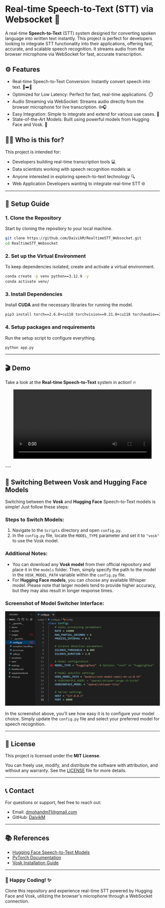 
# Real-time Speech-to-Text (STT) via Websocket 🌟

A real-time **Speech-to-Text** (STT) system designed for converting spoken language into written text instantly. This project is perfect for developers looking to integrate STT functionality into their applications, offering fast, accurate, and scalable speech recognition. It streams audio from the browser microphone via WebSocket for fast, accurate transcription.

## ⚙️ Features

- Real-time Speech-to-Text Conversion: Instantly convert speech into text. 🎤➡️📜
- Optimized for Low Latency: Perfect for fast, real-time applications. ⏱️
- Audio Streaming via WebSocket: Streams audio directly from the browser microphone for live transcription. 🌐🎧
- Easy Integration: Simple to integrate and extend for various use cases. 🔧
- State-of-the-Art Models: Built using powerful models from Hugging Face and Vosk. 🧠

## 🧑‍💻 Who is this for?

This project is intended for:
- Developers building real-time transcription tools 💻
- Data scientists working with speech recognition models 📊
- Anyone interested in exploring speech-to-text technology 🔍
- Web Application Developers wanting to integrate real-time STT 🌐

---

## 🚀 Setup Guide

### 1. Clone the Repository

Start by cloning the repository to your local machine.

```bash
git clone https://github.com/DaivikM/RealtimeSTT_Websocket.git
cd RealtimeSTT_Websocket
```

### 2. Set up the Virtual Environment

To keep dependencies isolated, create and activate a virtual environment.

```bash
conda create -p venv python==3.12.9 -y
conda activate venv/
```

### 3. Install Dependencies

Install **CUDA** and the necessary libraries for running the model.

```bash
pip3 install torch==2.6.0+cu118 torchvision==0.21.0+cu118 torchaudio==2.6.0+cu118 --index-url https://download.pytorch.org/whl/cu118
```

### 4. Setup packages and requirements

Run the setup script to configure everything.

```bash
python app.py
```

---

## 🎬 Demo

Take a look at the **Real-time Speech-to-Text** system in action! 🔥

<p align="center">
  <video src="https://github.com/user-attachments/assets/47ecba19-5191-49d8-beb5-efd420968326" width="450" controls></video>
</p>
---

## 🔄 Switching Between Vosk and Hugging Face Models

Switching between the **Vosk** and **Hugging Face** Speech-to-Text models is simple! Just follow these steps:

### Steps to Switch Models:
1. Navigate to the `Scripts` directory and open `config.py`.
2. In the `config.py` file, locate the `MODEL_TYPE` parameter and set it to `"vosk"` to use the Vosk model.

### Additional Notes:
- You can download any **Vosk model** from their official repository and place it in the `models` folder. Then, simply specify the path to the model in the `VOSK_MODEL_PATH` variable within the `config.py` file.
- For **Hugging Face models**, you can choose any available Whisper model. Please note that larger models tend to provide higher accuracy, but they may also result in longer response times.

### Screenshot of Model Switcher Interface:

![Model Switcher Screenshot](demo/model_change.png)

In the screenshot above, you'll see how easy it is to configure your model choice. Simply update the `config.py` file and select your preferred model for speech recognition.

---


## 📝 License

This project is licensed under the **MIT License**.

You can freely use, modify, and distribute the software with attribution, and without any warranty. See the [LICENSE](LICENSE) file for more details.

---


## 📞 Contact

For questions or support, feel free to reach out:
- Email: [dmohandm11@gmail.com](mailto:dmohandm11@gmail.com)
- GitHub: [DaivikM](https://github.com/DaivikM)

---

## 📚 References

- [Hugging Face Speech-to-Text Models](https://huggingface.co/models?pipeline_tag=automatic-speech-recognition&sort=trending)
- [PyTorch Documentation](https://pytorch.org/)
- [Vosk Installation Guide](https://alphacephei.com/vosk/models)

---

### 🚀 Happy Coding! ✨

Clone this repository and experience real-time STT powered by Hugging Face and Vosk, utilizing the browser's microphone through a WebSocket connection.
